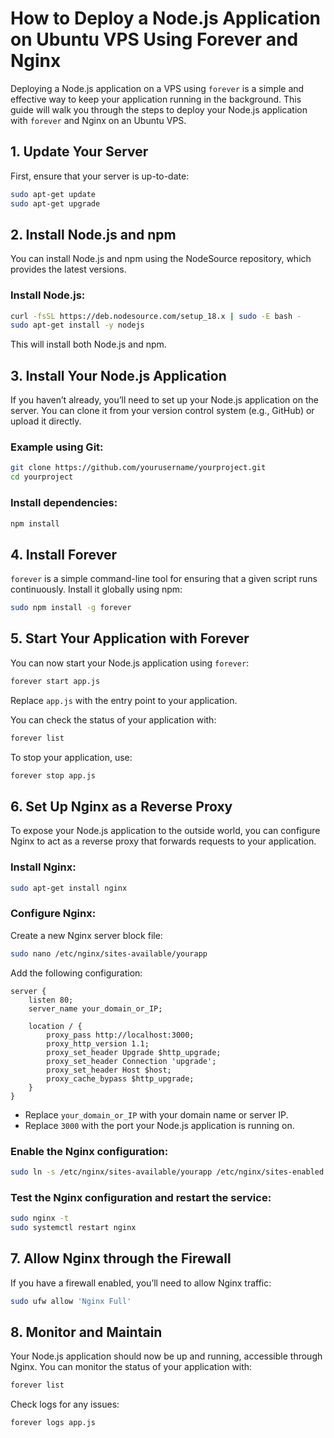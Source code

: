 
# How to Deploy a Node.js Application on Ubuntu VPS Using Forever and Nginx

Deploying a Node.js application on a VPS using `forever` is a simple and effective way to keep your application running in the background. This guide will walk you through the steps to deploy your Node.js application with `forever` and Nginx on an Ubuntu VPS.

## 1. Update Your Server

First, ensure that your server is up-to-date:

```bash
sudo apt-get update
sudo apt-get upgrade
```

## 2. Install Node.js and npm

You can install Node.js and npm using the NodeSource repository, which provides the latest versions.

### Install Node.js:

```bash
curl -fsSL https://deb.nodesource.com/setup_18.x | sudo -E bash -
sudo apt-get install -y nodejs
```

This will install both Node.js and npm.

## 3. Install Your Node.js Application

If you haven’t already, you’ll need to set up your Node.js application on the server. You can clone it from your version control system (e.g., GitHub) or upload it directly.

### Example using Git:

```bash
git clone https://github.com/yourusername/yourproject.git
cd yourproject
```

### Install dependencies:

```bash
npm install
```

## 4. Install Forever

`forever` is a simple command-line tool for ensuring that a given script runs continuously. Install it globally using npm:

```bash
sudo npm install -g forever
```

## 5. Start Your Application with Forever

You can now start your Node.js application using `forever`:

```bash
forever start app.js
```

Replace `app.js` with the entry point to your application.

You can check the status of your application with:

```bash
forever list
```

To stop your application, use:

```bash
forever stop app.js
```

## 6. Set Up Nginx as a Reverse Proxy

To expose your Node.js application to the outside world, you can configure Nginx to act as a reverse proxy that forwards requests to your application.

### Install Nginx:

```bash
sudo apt-get install nginx
```

### Configure Nginx:

Create a new Nginx server block file:

```bash
sudo nano /etc/nginx/sites-available/yourapp
```

Add the following configuration:

```nginx
server {
    listen 80;
    server_name your_domain_or_IP;

    location / {
        proxy_pass http://localhost:3000;
        proxy_http_version 1.1;
        proxy_set_header Upgrade $http_upgrade;
        proxy_set_header Connection 'upgrade';
        proxy_set_header Host $host;
        proxy_cache_bypass $http_upgrade;
    }
}
```

- Replace `your_domain_or_IP` with your domain name or server IP.
- Replace `3000` with the port your Node.js application is running on.

### Enable the Nginx configuration:

```bash
sudo ln -s /etc/nginx/sites-available/yourapp /etc/nginx/sites-enabled
```

### Test the Nginx configuration and restart the service:

```bash
sudo nginx -t
sudo systemctl restart nginx
```

## 7. Allow Nginx through the Firewall

If you have a firewall enabled, you’ll need to allow Nginx traffic:

```bash
sudo ufw allow 'Nginx Full'
```

## 8. Monitor and Maintain

Your Node.js application should now be up and running, accessible through Nginx. You can monitor the status of your application with:

```bash
forever list
```

Check logs for any issues:

```bash
forever logs app.js
```
